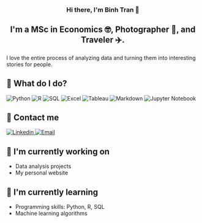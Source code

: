 <h3 align="center">
Hi there, I'm Binh Tran</a> 👋
</h3>

<h2 align="center">
I'm a MSc in Economics 🤓, Photographer 📸, and Traveler ✈️.
</h2> 

I love the entire process of analyzing data and turning them into interesting stories for people.

## 🤔 What do I do?
<p>
  <img alt="Python" src="https://img.shields.io/badge/Python-3776AB?logo=python&logoColor=white&style=for-the-badge" />
  <img alt="R" src="https://img.shields.io/badge/R-276DC3?logo=r&logoColor=white&style=for-the-badge" />
  <img alt="SQL" src="https://img.shields.io/badge/SQL-CC2927?logo=microsoftsqlserver&logoColor=white&style=for-the-badge" />
  <img alt="Excel" src="https://img.shields.io/badge/Excel-217346?logo=microsoftexcel&logoColor=white&style=for-the-badge" />
  <img alt="Tableau" src="https://img.shields.io/badge/Tableau-E97627?logo=tableau&logoColor=white&style=for-the-badge" />
  <img alt="Markdown" src="https://img.shields.io/badge/Markdown-9999FF?logo=markdown&logoColor=white&style=for-the-badge" />
  <img alt="Jupyter Notebook" src="https://img.shields.io/badge/Jupyter Notebook-F37626?logo=jupyter&logoColor=white&style=for-the-badge" />
</p>

## 🤝 Contact me
<a href="https://www.linkedin.com/in/binhktran93/">
  <img
    alt="Linkedin"
    src="https://img.shields.io/badge/linkedin-0077B5?logo=linkedin&logoColor=white&style=for-the-badge"
  />
</a>
<a href="mailto: binhtran.k50@gmail.com">
  <img
    alt="Email"
    src="https://img.shields.io/badge/gmail-EA4335?logo=gmail&logoColor=white&style=for-the-badge"
  />
</a>

## 🔭 I'm currently working on

- Data analysis projects
- My personal website

## 🌱 I'm currently learning

- Programming skills: Python, R, SQL
- Machine learning algorithms
<!---
kbtran93/kbtran93 is a ✨ special ✨ repository because its `README.md` (this file) appears on your GitHub profile.
You can click the Preview link to take a look at your changes.
--->
